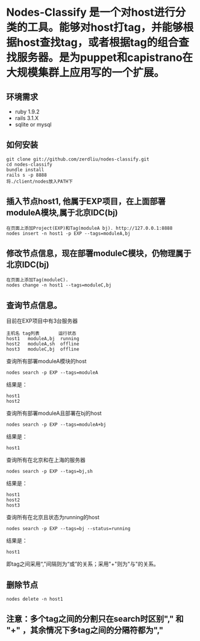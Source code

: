 # Nodes-Classify 是一个对host进行分类的工具。能够对host打tag，并能够根据host查找tag，或者根据tag的组合查找服务器。是为puppet和capistrano在大规模集群上应用写的一个扩展。

## 环境需求

  - ruby 1.9.2
  - rails 3.1.X
  - sqlite or mysql

## 如何安装

	git clone git://github.com/zerdliu/nodes-classify.git
	cd nodes-classify
	bundle install
	rails s -p 8888
	将./client/nodes放入PATH下

## 插入节点host1, 他属于EXP项目，在上面部署moduleA模块,属于北京IDC(bj)

	在页面上添加Project(EXP)和Tag(moduleA bj). http://127.0.0.1:8888
	nodes insert -n host1 -p EXP --tags=moduleA,bj

## 修改节点信息，现在部署moduleC模块，仍物理属于北京IDC(bj)

	在页面上添加Tag(moduleC).
	nodes change -n host1 --tags=moduleC,bj

## 查询节点信息。
目前在EXP项目中有3台服务器

	主机名	tag列表		运行状态
	host1	moduleA,bj	running
	host2	moduleA,sh	offline
	host3	moduleC,bj	offline

查询所有部署moduleA模块的host

	nodes search -p EXP --tags=moduleA

结果是：

	host1
	host2

查询所有部署moduleA且部署在bj的host

	nodes search -p EXP --tags=moduleA+bj

结果是：

	host1

查询所有在北京和在上海的服务器

	nodes search -p EXP --tags=bj,sh

结果是：

	host1
	host2
	host3

查询所有在北京且状态为running的host

	nodes search -p EXP --tags=bj --status=running


结果是：

	host1

即tag之间采用“,”间隔则为“或”的关系；采用"+"则为"与"的关系。

## 删除节点

	nodes delete -n host1


## 注意：多个tag之间的分割只在search时区别"," 和 "+" ，其余情况下多tag之间的分隔符都为","



